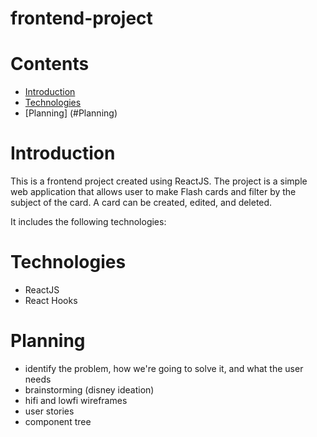 # frontend-project

# Contents

- [Introduction](#introduction)
- [Technologies](#technologies)
- [Planning] (#Planning)

# Introduction

This is a frontend project created using ReactJS. The project is a simple web application that allows user to make Flash cards and filter by the subject of the card. A card can be created, edited, and deleted.

It includes the following technologies:

# Technologies

- ReactJS
- React Hooks

# Planning

- identify the problem, how we're going to solve it, and what the user needs
- brainstorming (disney ideation)
- hifi and lowfi wireframes
- user stories
- component tree
